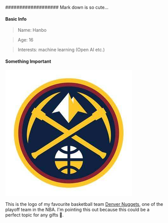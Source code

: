 ################### Mark down is so cute...


#### Basic Info

> Name: Hanbo

> Age: 16

> Interests: machine learning (Open AI etc.)

#### Something Important
![Denver Nuggets](/Trash%20Can/Nuggets.jpg)

This is the logo of my favourite basketball team [Denver Nuggets](https://en.wikipedia.org/wiki/Denver_Nuggets), one of the playoff team in the NBA. I'm pointing this out because this could be a perfect topic for any gifts :gift:.
